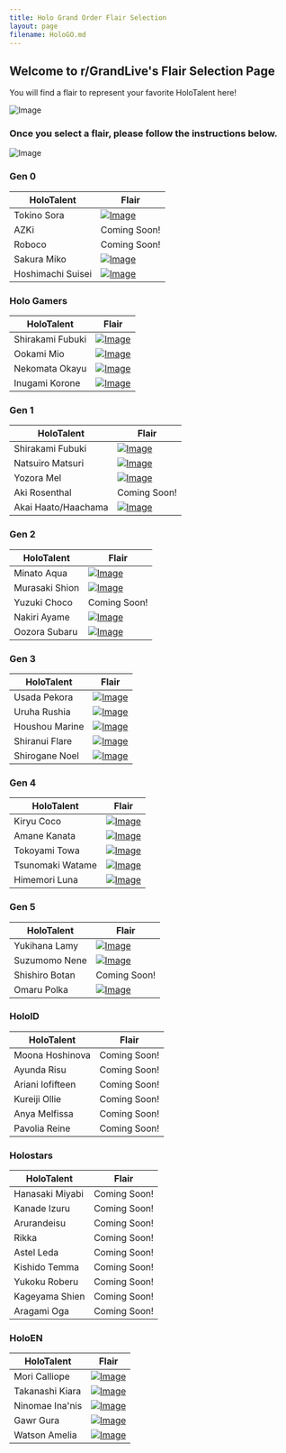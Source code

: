 ```yaml
---
title: Holo Grand Order Flair Selection
layout: page
filename: HoloGO.md
--- 
```


## Welcome to r/GrandLive's Flair Selection Page

You will find a flair to represent your favorite HoloTalent here!

![Image](https://i.imgur.com/ZnZqMLl.png)

### Once you select a flair, please follow the instructions below.

![Image](https://i.imgur.com/FVheQga.png)

### Gen 0

| HoloTalent  | Flair |
| ------------- | ------------- |
| Tokino Sora | [![Image](https://i.imgur.com/IPOlWDX.png)](https://old.reddit.com/message/compose?to=Holmes_Flairbot&subject=flairbot&message=holo-1+%0D) |
| AZKi | Coming Soon! |
| Roboco | Coming Soon! |
| Sakura Miko | [![Image](https://i.imgur.com/kak8O2d.png)](https://old.reddit.com/message/compose?to=Holmes_Flairbot&subject=flairbot&message=holo-2+%0D) |
| Hoshimachi Suisei | [![Image](https://i.imgur.com/aVpu4Z6.png)](https://old.reddit.com/message/compose?to=Holmes_Flairbot&subject=flairbot&message=holo-3+%0D) |

### Holo Gamers

| HoloTalent  | Flair |
| ------------- | ------------- |
| Shirakami Fubuki | [![Image](https://i.imgur.com/SsEisJJ.png)](https://old.reddit.com/message/compose?to=Holmes_Flairbot&subject=flairbot&message=holo-5+%0D) |
| Ookami Mio | [![Image](https://i.imgur.com/KxcPfaF.png)](https://old.reddit.com/message/compose?to=Holmes_Flairbot&subject=flairbot&message=holo-12+%0D) |
| Nekomata Okayu | [![Image](https://i.imgur.com/fw1dfFy.png)](https://old.reddit.com/message/compose?to=Holmes_Flairbot&subject=flairbot&message=holo-13+%0D) |
| Inugami Korone | [![Image](https://i.imgur.com/ncTp9d5.png)](https://old.reddit.com/message/compose?to=Holmes_Flairbot&subject=flairbot&message=holo-14+%0D) |

### Gen 1 

| HoloTalent  | Flair |
| ------------- | ------------- |
| Shirakami Fubuki | [![Image](https://i.imgur.com/SsEisJJ.png)](https://old.reddit.com/message/compose?to=Holmes_Flairbot&subject=flairbot&message=holo-5+%0D) |
| Natsuiro Matsuri | [![Image](https://i.imgur.com/QbJJD99.png)](https://old.reddit.com/message/compose?to=Holmes_Flairbot&subject=flairbot&message=holo-6+%0D) |
| Yozora Mel | [![Image](https://i.imgur.com/o1d5qOQ.png)](https://old.reddit.com/message/compose?to=Holmes_Flairbot&subject=flairbot&message=holo-4+%0D) |
| Aki Rosenthal | Coming Soon! |
| Akai Haato/Haachama | [![Image](https://i.imgur.com/uizpGSS.png)](https://old.reddit.com/message/compose?to=Holmes_Flairbot&subject=flairbot&message=holo-7+%0D) |

### Gen 2

| HoloTalent  | Flair |
| ------------- | ------------- |
| Minato Aqua | [![Image](https://i.imgur.com/amwccuh.png)](https://old.reddit.com/message/compose?to=Holmes_Flairbot&subject=flairbot&message=holo-8+%0D) |
| Murasaki Shion | [![Image](https://i.imgur.com/iON9oeJ.png)](https://old.reddit.com/message/compose?to=Holmes_Flairbot&subject=flairbot&message=holo-9+%0D) |
| Yuzuki Choco | Coming Soon! |
| Nakiri Ayame | [![Image](https://i.imgur.com/eoxd292.png)](https://old.reddit.com/message/compose?to=Holmes_Flairbot&subject=flairbot&message=holo-10+%0D) |
| Oozora Subaru | [![Image](https://i.imgur.com/uKX2lVz.png)](https://old.reddit.com/message/compose?to=Holmes_Flairbot&subject=flairbot&message=holo-11+%0D) |

### Gen 3

| HoloTalent  | Flair |
| ------------- | ------------- |
| Usada Pekora | [![Image](https://i.imgur.com/puCd1IZ.png)](https://old.reddit.com/message/compose?to=Holmes_Flairbot&subject=flairbot&message=holo-15+%0D) |
| Uruha Rushia | [![Image](https://i.imgur.com/3HGOe8V.png)](https://old.reddit.com/message/compose?to=Holmes_Flairbot&subject=flairbot&message=holo-16+%0D) |
| Houshou Marine | [![Image](https://i.imgur.com/EzKjnjI.png)](https://old.reddit.com/message/compose?to=Holmes_Flairbot&subject=flairbot&message=holo-19+%0D) |
| Shiranui Flare | [![Image](https://i.imgur.com/oYjjrUO.png)](https://old.reddit.com/message/compose?to=Holmes_Flairbot&subject=flairbot&message=holo-17+%0D) |
| Shirogane Noel | [![Image](https://i.imgur.com/HL83tTY.png)](https://old.reddit.com/message/compose?to=Holmes_Flairbot&subject=flairbot&message=holo-18+%0D) |

### Gen 4

| HoloTalent  | Flair |
| ------------- | ------------- |
| Kiryu Coco | [![Image](https://i.imgur.com/vq0E8zu.png)](https://old.reddit.com/message/compose?to=Holmes_Flairbot&subject=flairbot&message=holo-21+%0D) |
| Amane Kanata | [![Image](https://i.imgur.com/nlrlNs3.png)](https://old.reddit.com/message/compose?to=Holmes_Flairbot&subject=flairbot&message=holo-20+%0D) |
| Tokoyami Towa | [![Image](https://i.imgur.com/JPvBaS9.png)](https://old.reddit.com/message/compose?to=Holmes_Flairbot&subject=flairbot&message=holo-23+%0D) |
| Tsunomaki Watame | [![Image](https://i.imgur.com/K2Ivgw4.png)](https://old.reddit.com/message/compose?to=Holmes_Flairbot&subject=flairbot&message=holo-22+%0D) |
| Himemori Luna | [![Image](https://i.imgur.com/4ynh5it.png)](https://old.reddit.com/message/compose?to=Holmes_Flairbot&subject=flairbot&message=holo-24+%0D) |

### Gen 5

| HoloTalent  | Flair |
| ------------- | ------------- |
| Yukihana Lamy | [![Image](https://i.imgur.com/h4IfT66.png)](https://old.reddit.com/message/compose?to=Holmes_Flairbot&subject=flairbot&message=holo-25+%0D) |
| Suzumomo Nene | [![Image](https://i.imgur.com/p2wpBeM.png)](https://old.reddit.com/message/compose?to=Holmes_Flairbot&subject=flairbot&message=holo-26+%0D) |
| Shishiro Botan | Coming Soon! |
| Omaru Polka | [![Image](https://i.imgur.com/Eg2CosY.png)](https://old.reddit.com/message/compose?to=Holmes_Flairbot&subject=flairbot&message=holo-27+%0D) |


### HoloID

| HoloTalent  | Flair |
| ------------- | ------------- |
| Moona Hoshinova | Coming Soon! |
| Ayunda Risu | Coming Soon! |
| Ariani Iofifteen| Coming Soon! |
| Kureiji Ollie | Coming Soon! |
| Anya Melfissa | Coming Soon! |
| Pavolia Reine | Coming Soon! |

### Holostars

| HoloTalent  | Flair |
| ------------- | ------------- |
| Hanasaki Miyabi | Coming Soon! |
| Kanade Izuru | Coming Soon! |
| Arurandeisu | Coming Soon! |
| Rikka | Coming Soon! |
| Astel Leda | Coming Soon! |
| Kishido Temma | Coming Soon! |
| Yukoku Roberu | Coming Soon! |
| Kageyama Shien | Coming Soon! |
| Aragami Oga | Coming Soon! |


### HoloEN

| HoloTalent  | Flair |
| ------------- | ------------- |
| Mori Calliope | [![Image](https://i.imgur.com/kTMWviS.png)](https://old.reddit.com/message/compose?to=Holmes_Flairbot&subject=flairbot&message=holo-28+%0D) |
| Takanashi Kiara | [![Image](https://i.imgur.com/a0rTHis.png)](https://old.reddit.com/message/compose?to=Holmes_Flairbot&subject=flairbot&message=holo-29+%0D) |
| Ninomae Ina'nis | [![Image](https://i.imgur.com/w17Xxcs.png)](https://old.reddit.com/message/compose?to=Holmes_Flairbot&subject=flairbot&message=holo-32+%0D) |
| Gawr Gura | [![Image](https://i.imgur.com/cGpJRmN.png)](https://old.reddit.com/message/compose?to=Holmes_Flairbot&subject=flairbot&message=holo-30+%0D) |
| Watson Amelia | [![Image](https://i.imgur.com/slp1STQ.png)](https://old.reddit.com/message/compose?to=Holmes_Flairbot&subject=flairbot&message=holo-31+%0D) |

